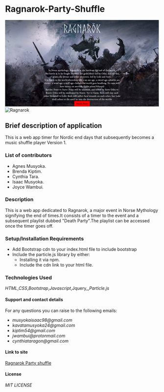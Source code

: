 # Ragnarok-Party-Shuffle

![Ragnarok](images/raganrk.jpg)
![Ragnarok](images/ragnark1.jpg)

## Brief description of application
This is a web app timer for Nordic end days that subsequently becomes a music shuffle player
Version 1.

### List of contributors
 * Agnes Musyoka.
 * Brenda Kiptim.
 * Cynthia Tara.
 * Isaac Musyoka.
 * Joyce Wambui.


### Description
This is a web app dedicated to Ragnarok, a major event in Norse Mythology signifying the end of times.It consists of a timer to the event and a subsequent playlist dubbed "Death Party".The playlist can be accessed once the timer goes off.

### Setup/Installation Requirements
* Add Bootstrap cdn to your index.html file to include bootstrap
* Include the particle.js library by either:
  * Installing it via npm.
  * Include the cdn link to your html file.

### Technologies Used
_HTML_,_CSS_,_Bootstrap_,_Javascript_,Jquery_,_Particle.js_

#### Support and contact details
For any questions you can raise to the following emails:
* _musyokaisaac98@gmail.com_
* _kavatamusyoka24@gmail.com_
* _kiptim54@gmail.com_
* _jwambui@protonmail.com_
* _cynthiataragon@gmail.com_

#### Link to site
[Ragnarok Party shuffle]()

#### License
_MIT LICENSE_
